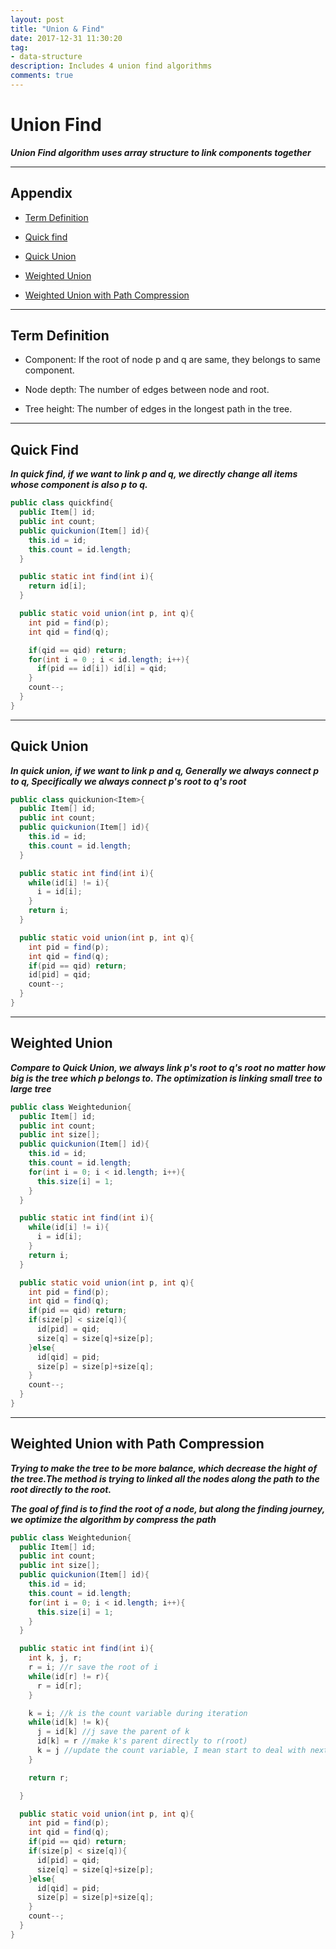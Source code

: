 ```yaml
---
layout: post
title: "Union & Find"
date: 2017-12-31 11:30:20
tag:
- data-structure
description: Includes 4 union find algorithms
comments: true
---
```


# Union Find

**_Union Find algorithm uses array structure to link components together_**

<hr />

## Appendix

* [Term Definition](#Definition)

* [Quick find](#QF)

* [Quick Union](#QU)

* [Weighted Union](#WU)

* [Weighted Union with Path Compression](#PC)


<hr />

## <a name ="Definition">Term Definition<a/>

* Component: If the root of node p and q are same, they belongs to same component.

* Node depth: The number of edges between node and root.

* Tree height: The number of edges in the longest path in the tree.

<hr />

## <a name ="QF">Quick Find<a/>

**_In quick find, if we want to link p and q, we directly change all items whose component is also p to q._**

```java
public class quickfind{
  public Item[] id;
  public int count;
  public quickunion(Item[] id){
    this.id = id;
    this.count = id.length;
  }

  public static int find(int i){
    return id[i];
  }

  public static void union(int p, int q){
    int pid = find(p);
    int qid = find(q);

    if(qid == qid) return;
    for(int i = 0 ; i < id.length; i++){
      if(pid == id[i]) id[i] = qid;
    }
    count--;
  }
}
```
<hr />

## <a name ="QU">Quick Union<a/>

**_In quick union, if we want to link p and q, Generally we always connect p to q, Specifically we always connect p's root to q's root_**

```java
public class quickunion<Item>{
  public Item[] id;
  public int count;
  public quickunion(Item[] id){
    this.id = id;
    this.count = id.length;
  }

  public static int find(int i){
    while(id[i] != i){
      i = id[i];
    }
    return i;
  }

  public static void union(int p, int q){
    int pid = find(p);
    int qid = find(q);
    if(pid == qid) return;
    id[pid] = qid;
    count--;
  }
}

```
<hr />

## <a name ="WU">Weighted Union<a/>

**_Compare to Quick Union, we always link p's root to q's root no matter how big is the tree which p belongs to. The optimization is linking small tree to large tree_**

```java
public class Weightedunion{
  public Item[] id;
  public int count;
  public int size[];
  public quickunion(Item[] id){
    this.id = id;
    this.count = id.length;
    for(int i = 0; i < id.length; i++){
      this.size[i] = 1;
    }
  }

  public static int find(int i){
    while(id[i] != i){
      i = id[i];
    }
    return i;
  }

  public static void union(int p, int q){
    int pid = find(p);
    int qid = find(q);
    if(pid == qid) return;
    if(size[p] < size[q]){
      id[pid] = qid;
      size[q] = size[q]+size[p];
    }else{
      id[qid] = pid;
      size[p] = size[p]+size[q];
    }
    count--;
  }
}
```
<hr />

## <a name ="PC">Weighted Union with Path Compression<a/>

**_Trying to make the tree to be more balance, which decrease the hight of the tree.The method is trying to linked all the nodes along the path to the root directly to the root._**

**_The goal of find is to find the root of a node, but along the finding journey, we optimize the algorithm by compress the path_**

```java
public class Weightedunion{
  public Item[] id;
  public int count;
  public int size[];
  public quickunion(Item[] id){
    this.id = id;
    this.count = id.length;
    for(int i = 0; i < id.length; i++){
      this.size[i] = 1;
    }
  }

  public static int find(int i){
    int k, j, r;
    r = i; //r save the root of i
    while(id[r] != r){
      r = id[r];
    }

    k = i; //k is the count variable during iteration
    while(id[k] != k){
      j = id[k] //j save the parent of k
      id[k] = r //make k's parent directly to r(root)
      k = j //update the count variable, I mean start to deal with next node
    }

    return r;

  }

  public static void union(int p, int q){
    int pid = find(p);
    int qid = find(q);
    if(pid == qid) return;
    if(size[p] < size[q]){
      id[pid] = qid;
      size[q] = size[q]+size[p];
    }else{
      id[qid] = pid;
      size[p] = size[p]+size[q];
    }
    count--;
  }
}
```
